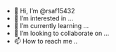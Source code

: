 - 👋 Hi, I’m @rsaf15432
- 👀 I’m interested in ...
- 🌱 I’m currently learning ...
- 💞️ I’m looking to collaborate on ...
- 📫 How to reach me ..
